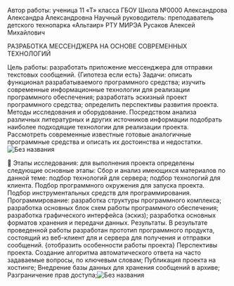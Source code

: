 Автор работы:
ученица 11 «Т» класса
ГБОУ Школа №0000 
Александрова Александра Александровна
 Научный руководитель:
 преподаватель детского технопарка
 «Альтаир» РТУ МИРЭА 
Русаков Алексей Михайлович

РАЗРАБОТКА МЕССЕНДЖЕРА 
НА ОСНОВЕ СОВРЕМЕННЫХ ТЕХНОЛОГИЙ

Цель работы: разработать приложение мессенджера для отправки текстовых сообщений. 
{Гипотеза если есть}
Задачи: 
описать функционал разрабатываемого программного средства;
изучить современные информационные технологии для реализации программного обеспечения;
разработать эскизный проект программного средства;
определить перспективы развития проекта.
Методы исследования и оборудование. 
Посредством анализа различных литературных и других источников информации подобрать наиболее подходящие технологии для реализации проекта. Рассмотреть современные известные готовые аналогичные программные средства и описать их достоинства и недостатки.![Без названия](https://user-images.githubusercontent.com/114167927/207909332-291dc709-b5aa-4f31-852a-630b02c28974.jpg)


Этапы исследования: для выполнения проекта определены следующие основные этапы:
Сбор и анализ имеющихся материалов по данной теме:
подбор технологий для сервера;
подбор технологий для клиента.
Подбор программного окружения для запуска проекта.
Подбор инструментальных средств для программирования.
Программирование:
разработка структуры программного комплекса;
разработка основных блок схем работы программного обеспечения;
разработка графического интерфейса (эскиз);
разработка основных форматов хранения и передачи данных.
Результаты.
В результате проведенной работы разработан прототип программного продукта, состоящий из веб-клиент для и сервера для получения и отправки сообщений. {отобразить особенности работы проекта} 
Перспективы проекта. 
Создание алгоритма автоматического ответа на часто задаваемые вопросы, по ключевым словам;
Публикация проекта на хостинге;
Внедрение базы данных для хранения сообщений в архиве;
Разграничение прав доступа;![Без названия](https://user-images.githubusercontent.com/114167927/207909433-b48ab2c4-cad8-4667-a2d3-93cfa29f4e7e.jpg)
